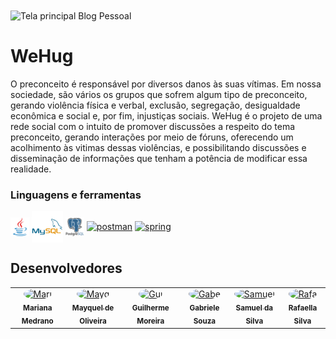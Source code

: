 <div>
 <img align=center src="https://i.imgur.com/2sIUQOL.png" alt="Tela principal Blog Pessoal" width="800">
</div>

<h1>WeHug</h1>
O preconceito é responsável por diversos danos às suas vítimas. Em nossa sociedade, são vários os grupos que sofrem algum tipo de preconceito, gerando violência física e verbal, exclusão, segregação, desigualdade econômica e social e, por fim, injustiças sociais.
WeHug é o projeto de uma rede social com o intuito de promover discussões a respeito do tema preconceito, gerando interações por meio de fóruns, oferecendo um acolhimento às vitimas dessas violências, e possibilitando discussões e disseminação de informações que tenham a potência de modificar essa realidade.


<h3 align="left">Linguagens e ferramentas</h3>
<div style="display: inline_block; padding-right:100">
<a href="https://www.java.com" target="_blank" title="Java"><img align="center" src="https://raw.githubusercontent.com/devicons/devicon/master/icons/java/java-original.svg" alt="java" width="30" height="30"/></a> 
<a href="https://www.mysql.com/" target="_blank" title="MySQL"><img align="center" src="https://raw.githubusercontent.com/devicons/devicon/master/icons/mysql/mysql-original-wordmark.svg" alt="mysql" width="50" height="50"/></a> 
<a href="https://www.postgresql.org" target="_blank" title="PostgreSQL"><img align="center" src="https://raw.githubusercontent.com/devicons/devicon/master/icons/postgresql/postgresql-original-wordmark.svg" alt="postgresql" width="30" height="30"/></a>
<a href="https://postman.com" target="_blank" title="PostMan"><img align="center" src="https://www.vectorlogo.zone/logos/getpostman/getpostman-icon.svg" alt="postman" width=width="30" height="30"/></a> 
<a href="https://spring.io/" target="_blank" title="SpringBoot"><img align="center" src="https://www.vectorlogo.zone/logos/springio/springio-icon.svg" alt="spring" width="30" height="30"/></a>
</div>

## Desenvolvedores
<table>
  <tr>
	<td align="center"><a href="https://www.linkedin.com/in/marianamedrano/"><img style="border-radius: 60%;" src="https://share-cdn.picrew.me/shareImg/org/202112/263035_jUJIGJWB.png" width="150px;" alt="Mari"/><br /><sub><b>Mariana Medrano</b></sub></a><br /><a href="https://github.com/maremedrano" title="Desenvolvedora web full stask Java jr."></a></td> 
    <td align="center"><a href="https://www.linkedin.com/in/mayqop/"><img style="border-radius: 60%;" src="https://share-cdn.picrew.me/shareImg/org/202112/263035_HudmZgHZ.png" width="150px;" alt="Mayq"/><br /><sub><b>Mayquel de Oliveira</b></sub></a><br /><a href="https://github.com/MayqOlipe" title="Desenvolvedor web full stask Java jr."></a></td> 
    <td align="center"><a href="https://www.linkedin.com/in/guilherme-moreira-souza/"><img style="border-radius: 60%;" src="https://share-cdn.picrew.me/shareImg/org/202112/263035_lEDvHmoI.png" width="150px;" alt="Gui"/><br /><sub><b>Guilherme Moreira</b></sub></a><br /><a href="https://github.com/moreiraguui" title="Desenvolvedor web full stask Java jr."></a></td> 
    <td align="center"><a href="https://www.linkedin.com/in/souzagabriele/"><img style="border-radius: 60%;" src="https://share-cdn.picrew.me/shareImg/org/202112/263035_oI2DhidE.png" width="150px;" alt="Gabe"/><br /><sub><b>Gabriele Souza</b></sub></a><br /><a href="https://github.com/souzagabriele" title="Desenvolvedora web full stask Java jr."></a></td> 
    <td align="center"><a href="https://www.linkedin.com/in/samuel-da-silva-12322b225/"><img style="border-radius: 60%;" src="https://share-cdn.picrew.me/shareImg/org/202112/263035_ax7bfunw.png" width="150px;" alt="Samuel"/><br /><sub><b>Samuel da Silva</b></sub></a><br /><a href="https://github.com/samuels-code" title="Desenvolvedor web full stask Java jr."></a></td> 
    <td align="center"><a href="https://www.linkedin.com/in/rafaellasisantos/"><img style="border-radius: 60%;" src="https://share-cdn.picrew.me/shareImg/org/202112/263035_uLY1jMTR.png" width="150px;" alt="Rafa"/><br /><sub><b>Rafaella Silva</b></sub></a><br /><a href="https://github.com/santosrafaella" title="Desenvolvedora web full stask Java jr."></a></td> 
	  
</tr>
</table>
